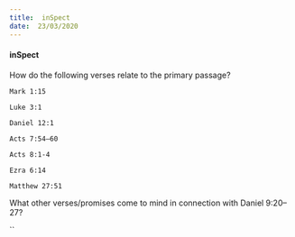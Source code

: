```yaml
---
title:  inSpect
date:  23/03/2020
---
```


#### inSpect

How do the following verses relate to the primary passage?

`Mark 1:15`

`Luke 3:1`

`Daniel 12:1`

`Acts 7:54–60`

`Acts 8:1-4`

`Ezra 6:14`

`Matthew 27:51`

What other verses/promises come to mind in connection with Daniel 9:20–27?

``